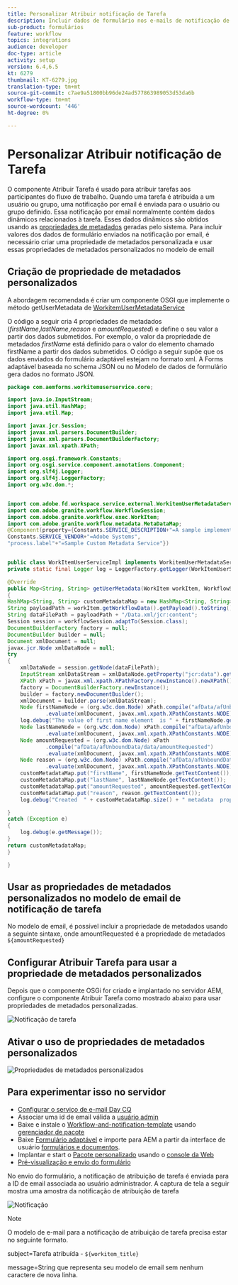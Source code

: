 ```yaml
---
title: Personalizar Atribuir notificação de Tarefa
description: Incluir dados de formulário nos e-mails de notificação de tarefa atribuídos
sub-product: formulários
feature: workflow
topics: integrations
audience: developer
doc-type: article
activity: setup
version: 6.4,6.5
kt: 6279
thumbnail: KT-6279.jpg
translation-type: tm+mt
source-git-commit: c7ae9a51800bb96de24ad577863989053d53da6b
workflow-type: tm+mt
source-wordcount: '446'
ht-degree: 0%

---
```



# Personalizar Atribuir notificação de Tarefa

O componente Atribuir Tarefa é usado para atribuir tarefas aos participantes do fluxo de trabalho. Quando uma tarefa é atribuída a um usuário ou grupo, uma notificação por email é enviada para o usuário ou grupo definido.
Essa notificação por email normalmente contém dados dinâmicos relacionados à tarefa. Esses dados dinâmicos são obtidos usando as [propriedades de metadados](https://docs.adobe.com/content/help/en/experience-manager-65/forms/publish-process-aem-forms/use-metadata-in-email-notifications.html#using-system-generated-metadata-in-an-email-notification) geradas pelo sistema.
Para incluir valores dos dados de formulário enviados na notificação por email, é necessário criar uma propriedade de metadados personalizada e usar essas propriedades de metadados personalizados no modelo de email



## Criação de propriedade de metadados personalizados

A abordagem recomendada é criar um componente OSGI que implemente o método getUserMetadata de [WorkitemUserMetadataService](https://helpx.adobe.com/experience-manager/6-5/forms/javadocs/com/adobe/fd/workspace/service/external/WorkitemUserMetadataService.html#getUserMetadataMap--)

O código a seguir cria 4 propriedades de metadados (_firstName_,_lastName_,_reason_ e _amountRequested_) e define o seu valor a partir dos dados submetidos. Por exemplo, o valor da propriedade de metadados _firstName_ está definido para o valor do elemento chamado firstName a partir dos dados submetidos. O código a seguir supõe que os dados enviados do formulário adaptável estejam no formato xml. A Forms adaptável baseada no schema JSON ou no Modelo de dados de formulário gera dados no formato JSON.


```java
package com.aemforms.workitemuserservice.core;

import java.io.InputStream;
import java.util.HashMap;
import java.util.Map;

import javax.jcr.Session;
import javax.xml.parsers.DocumentBuilder;
import javax.xml.parsers.DocumentBuilderFactory;
import javax.xml.xpath.XPath;

import org.osgi.framework.Constants;
import org.osgi.service.component.annotations.Component;
import org.slf4j.Logger;
import org.slf4j.LoggerFactory;
import org.w3c.dom.*;


import com.adobe.fd.workspace.service.external.WorkitemUserMetadataService;
import com.adobe.granite.workflow.WorkflowSession;
import com.adobe.granite.workflow.exec.WorkItem;
import com.adobe.granite.workflow.metadata.MetaDataMap;
@Component(property={Constants.SERVICE_DESCRIPTION+"=A sample implementation of a user metadata service.",
Constants.SERVICE_VENDOR+"=Adobe Systems",
"process.label"+"=Sample Custom Metadata Service"})


public class WorkItemUserServiceImpl implements WorkitemUserMetadataService {
private static final Logger log = LoggerFactory.getLogger(WorkItemUserServiceImpl.class);

@Override
public Map<String, String> getUserMetadata(WorkItem workItem, WorkflowSession workflowSession,MetaDataMap metadataMap)
{
HashMap<String, String> customMetadataMap = new HashMap<String, String>();
String payloadPath = workItem.getWorkflowData().getPayload().toString();
String dataFilePath = payloadPath + "/Data.xml/jcr:content";
Session session = workflowSession.adaptTo(Session.class);
DocumentBuilderFactory factory = null;
DocumentBuilder builder = null;
Document xmlDocument = null;
javax.jcr.Node xmlDataNode = null;
try
{
    xmlDataNode = session.getNode(dataFilePath);
    InputStream xmlDataStream = xmlDataNode.getProperty("jcr:data").getBinary().getStream();
    XPath xPath = javax.xml.xpath.XPathFactory.newInstance().newXPath();
    factory = DocumentBuilderFactory.newInstance();
    builder = factory.newDocumentBuilder();
    xmlDocument = builder.parse(xmlDataStream);
    Node firstNameNode = (org.w3c.dom.Node) xPath.compile("afData/afUnboundData/data/firstName")
            .evaluate(xmlDocument, javax.xml.xpath.XPathConstants.NODE);
    log.debug("The value of first name element  is " + firstNameNode.getTextContent());
    Node lastNameNode = (org.w3c.dom.Node) xPath.compile("afData/afUnboundData/data/lastName")
            .evaluate(xmlDocument, javax.xml.xpath.XPathConstants.NODE);
    Node amountRequested = (org.w3c.dom.Node) xPath
            .compile("afData/afUnboundData/data/amountRequested")
            .evaluate(xmlDocument, javax.xml.xpath.XPathConstants.NODE);
    Node reason = (org.w3c.dom.Node) xPath.compile("afData/afUnboundData/data/reason")
            .evaluate(xmlDocument, javax.xml.xpath.XPathConstants.NODE);
    customMetadataMap.put("firstName", firstNameNode.getTextContent());
    customMetadataMap.put("lastName", lastNameNode.getTextContent());
    customMetadataMap.put("amountRequested", amountRequested.getTextContent());
    customMetadataMap.put("reason", reason.getTextContent());
    log.debug("Created  " + customMetadataMap.size() + " metadata  properties");

}
catch (Exception e)
{
    log.debug(e.getMessage());
}
return customMetadataMap;
}

}
```

## Usar as propriedades de metadados personalizados no modelo de email de notificação de tarefa

No modelo de email, é possível incluir a propriedade de metadados usando a seguinte sintaxe, onde amountRequested é a propriedade de metadados `${amountRequested}`

## Configurar Atribuir Tarefa para usar a propriedade de metadados personalizados

Depois que o componente OSGi for criado e implantado no servidor AEM, configure o componente Atribuir Tarefa como mostrado abaixo para usar propriedades de metadados personalizadas.


![Notificação de tarefa](assets/task-notification.PNG)

## Ativar o uso de propriedades de metadados personalizados

![Propriedades de metadados personalizados](assets/custom-meta-data-properties.PNG)

## Para experimentar isso no servidor

* [Configurar o serviço de e-mail Day CQ](https://docs.adobe.com/content/help/en/experience-manager-65/administering/operations/notification.html#configuring-the-mail-service)
* Associar uma id de email válida a [usuário admin](http://localhost:4502/security/users.html)
* Baixe e instale o [Workflow-and-notification-template](assets/workflow-and-task-notification-template.zip) usando [gerenciador de pacote](http://localhost:4502/crx/packmgr/index.jsp)
* Baixe [Formulário adaptável](assets/request-travel-authorization.zip) e importe para AEM a partir da interface de usuário [formulários e documentos](http://localhost:4502/aem/forms.html/content/dam/formsanddocuments).
* Implantar e start o [Pacote personalizado](assets/work-items-user-service-bundle.jar) usando o [console da Web](http://localhost:4502/system/console/bundles)
* [Pré-visualização e envio do formulário](http://localhost:4502/content/dam/formsanddocuments/requestfortravelauhtorization/jcr:content?wcmmode=disabled)

No envio do formulário, a notificação de atribuição de tarefa é enviada para a ID de email associada ao usuário administrador. A captura de tela a seguir mostra uma amostra da notificação de atribuição de tarefa

![Notificação](assets/task-nitification-email.png)

>[!NOTE]
>O modelo de e-mail para a notificação de atribuição de tarefa precisa estar no seguinte formato.
>
> subject=Tarefa atribuída - `${workitem_title}`
>
> message=String que representa seu modelo de email sem nenhum caractere de nova linha.

